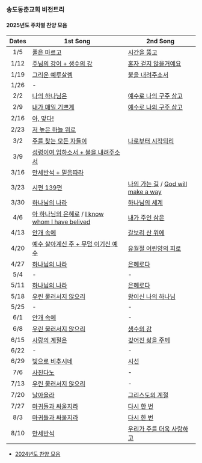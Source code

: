 ### 송도동춘교회 비전트리

#### 2025년도 주차별 찬양 모음

| Dates | 1st Song | 2nd Song | 
| :-------------: | ------------- | ------------- |
| 1/5     | [풀은 마르고](https://www.youtube.com/watch?v=T_zmQbAbxd4) |  [시간을 뚫고](https://www.youtube.com/watch?v=A0FUMbDKmLA)  |
| 1/12    | [주님의 강이 + 생수의 강](https://www.youtube.com/watch?v=GXUium-Njww) |   [혼자 걷지 않을거예요](https://www.youtube.com/watch?v=s3HySr8EoTY)  |
| 1/19    | [그리운 예루살렘](https://youtu.be/pwA2kTgwP_I?si=vsy_-mntV3g1Wd40) |  [불을 내려주소서](https://youtu.be/V3B3ZtPeP28?si=0ZiOJDDa7JuQZmqZ)  |
| 1/26    | - |  |
| 2/2    | [나의 하나님은](https://youtu.be/ETK8xbwE6M0?si=R3E8qvEYuUuTm62A) | [예수로 나의 구주 삼고](https://youtu.be/y8tRwtK3ifw?si=c3ipjnyIGsMLcETb) |
| 2/9    | [내가 매일 기쁘게](https://youtu.be/Hc6dOX5QB2c?si=iYIuQfu8Xpcr4OVB) | [예수로 나의 구주 삼고](https://youtu.be/y8tRwtK3ifw?si=p0hzx8OcQLumjRrY) |
| 2/16    | [아, 맞다!](https://youtube.com/watch?v=CLBmDONNlMM&si=CLtCdtQKgooThizp) |  |
| 2/23    | [저 높은 하늘 위로](https://youtu.be/RBTIG4PGc9o?si=9HDPNeoO2gOeVtpR) | |
| 3/2    | [주를 찾는 모든 자들이](https://youtu.be/Fi2waeWY18g?si=geAOQWjxwEM5gMoo) | [나로부터 시작되리](https://youtu.be/RBTIG4PGc9o?si=9HDPNeoO2gOeVtpR) |
| 3/9    | [성령이여 임하소서 + 불을 내려주소서](https://www.youtube.com/watch?v=trh3btQmcVk) | |
| 3/16   | [만세반석 + 믿음따라](https://youtube.com/watch?v=DCXaZRrOS8Y&si=JmzO3tPMilqZJfMw) | |
| 3/23   | [시편 139편](https://youtu.be/mgS_ng-wAqY?si=TqBF36ojbVkBbxKU) |  [나의 가는 길](https://youtu.be/-QOw3eOCWsI?si=6DXgwmD_-91tHQDZ) / [God will make a way](https://www.youtube.com/watch?v=_rSWXf2Y4z0)  |
| 3/30   | [하나님의 나라](https://youtu.be/xtBnkPYqBr0?si=_ZDA4HCZUo9_i6Wi) | [하나님의 세계](https://youtu.be/nUTvfKu7q3c?si=5caRzDstTeJIUQvN) |
| 4/6    | [아 하나님의 은혜로](https://youtu.be/uVXpHV_QqrE?si=5_SBAn4pk7JIujYf) / [I know whom I have belived](https://www.youtube.com/watch?v=rb1M9ggHzOA) | [내가 주인 삼은](https://youtu.be/BI4tCaxsLu4?si=6en33jA7oVUQ7n8q) |
| 4/13   | [안개 속에](https://youtu.be/phsM067B9KY?si=hJcagW-UXJW0zMNr) | [갈보리 산 위에](https://youtu.be/O8MFNDGtdsY?si=4n_Y8gQa-bTkAEfB) |
| 4/20   | [예수 살아계신 주 + 무덤 이기신 예수](https://youtu.be/TH4xfC3Ft4A?si=-y6tKqSA3o-UeVyW) | [유월절 어린양의 피로](https://youtu.be/stSwhNk6E3I?si=ty4zikjYOxQ-05pv) |
| 4/27   | [하나님의 나라](https://youtu.be/xtBnkPYqBr0?si=_ZDA4HCZUo9_i6Wi) | [은혜로다](https://youtube.com/watch?v=MqnCa4yw8os&si=BXhHS1In-q3pcaH-) |
| 5/4    |  -  |  -  |
| 5/11   | [하나님의 나라](https://youtu.be/xtBnkPYqBr0?si=_ZDA4HCZUo9_i6Wi) | [은혜로다](https://youtube.com/watch?v=MqnCa4yw8os&si=BXhHS1In-q3pcaH-) |
| 5/18   |  [우린 물러서지 않으리](https://youtu.be/mPjM5u1fGAA?si=Gbc3Cm2r8U0I3RCA)  |  [왕이신 나의 하나님](https://youtu.be/q38P5eZz3QI?si=PzajP9qVTAKL9Y1V) |
| 5/25   |  -  |  -  |
| 6/1    | [안개 속에](https://youtu.be/phsM067B9KY?si=hJcagW-UXJW0zMNr) | - |
| 6/8    | [우린 물러서지 않으리](https://youtu.be/mPjM5u1fGAA?si=Gbc3Cm2r8U0I3RCA) | [생수의 강](https://youtu.be/GXUium-Njww?si=5XS75EBMifvP-5fo) |
| 6/15   | [사랑의 계절은](https://youtu.be/2wR4g_C1KsA?si=kdVOecK2xBkE-he2) | [깊어진 삶을 주께](https://youtu.be/2f1YGctBalo?si=rlX_M1ceQQDIxzAy) |
| 6/22   |  -  |  -  |
| 6/29   | [빛으로 비추시네](https://youtu.be/4KDP6E2Kezo)  | [시선](https://youtu.be/xI920TT1fRY) |
| 7/6    | [사친다노](https://m.youtube.com/watch?v=V4qIiT5tWis&pp=ygUW7IKs7Lmc64uk64W4IO2UvOyVhOuFuA%3D%3D) | - |
| 7/13   | [우린 물러서지 않으리](https://youtu.be/mPjM5u1fGAA?si=Gbc3Cm2r8U0I3RCA) | - |
| 7/20   |  [날아올라](https://youtu.be/T351AG19D4c) | [그리스도의 계절](https://youtu.be/8Dqq3tXN6ug) |
| 7/27   | [마귀들과 싸울지라](https://youtu.be/c0WVuloAaX8) | [다시 한 번](https://youtu.be/iPNs1m7XIQ0) |
| 8/3    | [마귀들과 싸울지라](https://youtu.be/c0WVuloAaX8) | [다시 한 번](https://youtu.be/iPNs1m7XIQ0) |
| 8/10   | [만세반석](https://youtu.be/voxye9mvxg8?si=CLk4rT1XN3PgTrmn) | [우리가 주를 더욱 사랑하고](https://youtu.be/aZKVBRA_hAg?si=fNEq0OUmMwkp4otf) |

* [2024년도 찬양 모음](2024worship.md)
